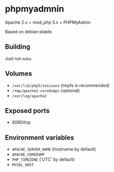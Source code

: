 # phpmyadmnin

Apache 2.x + mod\_php 5.x + PHPMyAdmin

Based on debian:stable.

## Building

Just run `make`.

## Volumes

* `/var/lib/php5/sessions` (tmpfs is recommended)
* `/tmp/apache2-coredumps` (optional)
* `/var/log/apache2`

## Exposed ports

* 8080/tcp

## Environment variables

* `APACHE_SERVER_NAME` (hostname by default)
* `APACHE_COREDUMP`
* `PHP_TIMEZONE` ('UTC' by default)
* `MYSQL_HOST`
